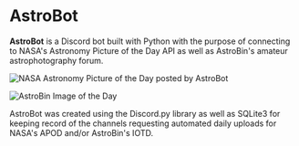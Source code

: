 # AstroBot
**AstroBot** is a Discord bot built with Python with the purpose of connecting to NASA's Astronomy Picture of the Day API as well as AstroBin's amateur astrophotography forum.

![NASA Astronomy Picture of the Day posted by AstroBot](https://ibb.co/T2ZT3HM)

![AstroBin Image of the Day](https://ibb.co/8Ndqmm4)


AstroBot was created using the Discord.py library as well as SQLite3 for keeping record of the channels requesting automated daily uploads for NASA's APOD and/or AstroBin's IOTD.
<!--stackedit_data:
eyJoaXN0b3J5IjpbMTI4MzQyOTE1NSwxNDk3NzQ3MzMxXX0=
-->